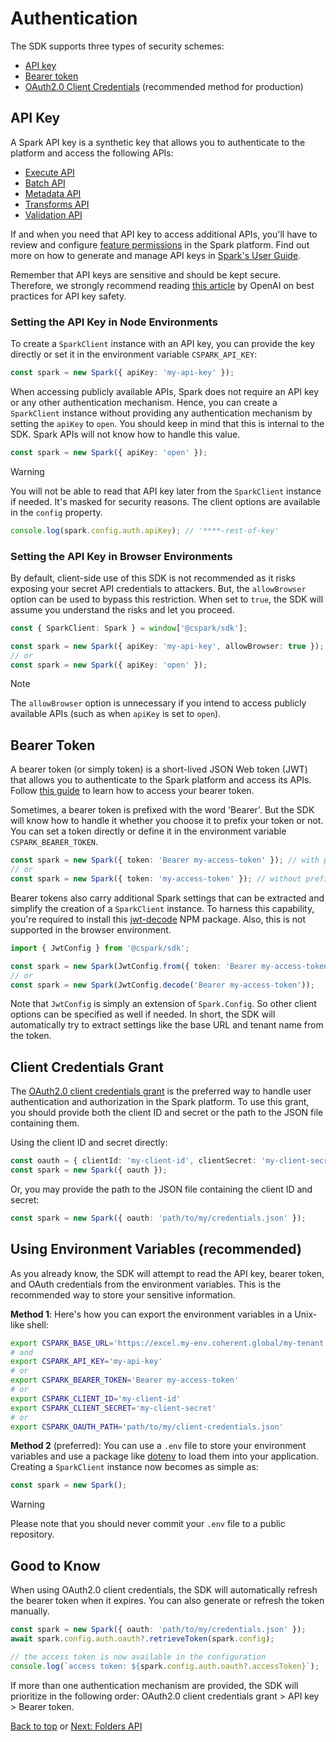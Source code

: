 # Authentication

The SDK supports three types of security schemes:

- [API key](#api-key)
- [Bearer token](#bearer-token)
- [OAuth2.0 Client Credentials](#client-credentials-grant) (recommended method for production)

## API Key

A Spark API key is a synthetic key that allows you to authenticate to the platform
and access the following APIs:

- [Execute API][execute-api]
- [Batch API][batch-apis]
- [Metadata API][metadata-api]
- [Transforms API][transform-api]
- [Validation API][validation-api]

If and when you need that API key to access additional APIs, you'll have to review and
configure [feature permissions][feature-permissions] in the Spark platform. Find
out more on how to generate and manage API keys in [Spark's User Guide][spark-api-keys].

Remember that API keys are sensitive and should be kept secure. Therefore, we
strongly recommend reading [this article][openai-api-keys] by OpenAI on best practices
for API key safety.

### Setting the API Key in Node Environments

To create a `SparkClient` instance with an API key, you can provide the key
directly or set it in the environment variable `CSPARK_API_KEY`:

```ts
const spark = new Spark({ apiKey: 'my-api-key' });
```

When accessing publicly available APIs, Spark does not require an API key or any
other authentication mechanism. Hence, you can create a `SparkClient` instance
without providing any authentication mechanism by setting the `apiKey` to `open`.
You should keep in mind that this is internal to the SDK. Spark APIs will not know
how to handle this value.

```ts
const spark = new Spark({ apiKey: 'open' });
```

> [!WARNING]
> You will not be able to read that API key later from the `SparkClient` instance
> if needed. It's masked for security reasons. The client options are available in the
> `config` property.

```ts
console.log(spark.config.auth.apiKey); // '****-rest-of-key'
```

### Setting the API Key in Browser Environments

By default, client-side use of this SDK is not recommended as it risks exposing
your secret API credentials to attackers. But, the `allowBrowser` option can
be used to bypass this restriction. When set to `true`, the SDK will assume you
understand the risks and let you proceed.

```ts
const { SparkClient: Spark } = window['@cspark/sdk'];

const spark = new Spark({ apiKey: 'my-api-key', allowBrowser: true });
// or
const spark = new Spark({ apiKey: 'open' });
```

> [!NOTE]
> The `allowBrowser` option is unnecessary if you intend to access publicly
> available APIs (such as when `apiKey` is set to `open`).

## Bearer Token

A bearer token (or simply token) is a short-lived JSON Web token (JWT) that allows you
to authenticate to the Spark platform and access its APIs. Follow [this guide][bearer-token] to
learn how to access your bearer token.

Sometimes, a bearer token is prefixed with the word 'Bearer'. But the SDK will know
how to handle it whether you choose it to prefix your token or not. You can set a
token directly or define it in the environment variable `CSPARK_BEARER_TOKEN`.

```ts
const spark = new Spark({ token: 'Bearer my-access-token' }); // with prefix
// or
const spark = new Spark({ token: 'my-access-token' }); // without prefix
```

Bearer tokens also carry additional Spark settings that can be extracted and simplify
the creation of a `SparkClient` instance. To harness this capability, you're required
to install this [jwt-decode] NPM package. Also, this is not supported in the browser environment.

```ts
import { JwtConfig } from '@cspark/sdk';

const spark = new Spark(JwtConfig.from({ token: 'Bearer my-access-token', maxRetries: 3 }));
// or
const spark = new Spark(JwtConfig.decode('Bearer my-access-token'));
```

Note that `JwtConfig` is simply an extension of `Spark.Config`. So other client options
can be specified as well if needed. In short, the SDK will automatically try to extract
settings like the base URL and tenant name from the token.

## Client Credentials Grant

The [OAuth2.0 client credentials grant][oauth2] is the preferred way to handle user authentication
and authorization in the Spark platform. To use this grant, you should provide both the
client ID and secret or the path to the JSON file containing them.

Using the client ID and secret directly:

```ts
const oauth = { clientId: 'my-client-id', clientSecret: 'my-client-secret' };
const spark = new Spark({ oauth });
```

Or, you may provide the path to the JSON file containing the client ID and secret:

```ts
const spark = new Spark({ oauth: 'path/to/my/credentials.json' });
```

## Using Environment Variables (recommended)

As you already know, the SDK will attempt to read the API key, bearer token, and
OAuth credentials from the environment variables. This is the recommended way to
store your sensitive information.

**Method 1**: Here's how you can export the environment variables in a Unix-like shell:

```bash
export CSPARK_BASE_URL='https://excel.my-env.coherent.global/my-tenant'
# and
export CSPARK_API_KEY='my-api-key'
# or
export CSPARK_BEARER_TOKEN='Bearer my-access-token'
# or
export CSPARK_CLIENT_ID='my-client-id'
export CSPARK_CLIENT_SECRET='my-client-secret'
# or
export CSPARK_OAUTH_PATH='path/to/my/client-credentials.json'
```

**Method 2** (preferred): You can use a `.env` file to store your environment
variables and use a package like [dotenv] to load them into your application.
Creating a `SparkClient` instance now becomes as simple as:

```ts
const spark = new Spark();
```

> [!WARNING]
> Please note that you should never commit your `.env` file to a public repository.

## Good to Know

When using OAuth2.0 client credentials, the SDK will automatically refresh the
bearer token when it expires. You can also generate or refresh the token manually.

```ts
const spark = new Spark({ oauth: 'path/to/my/credentials.json' });
await spark.config.auth.oauth?.retrieveToken(spark.config);

// the access token is now available in the configuration
console.log(`access token: ${spark.config.auth.oauth?.accessToken}`);
```

If more than one authentication mechanism are provided, the SDK will prioritize in
the following order: OAuth2.0 client credentials grant > API key > Bearer token.

[Back to top](#authentication) or [Next: Folders API](./folders.md)

[batch-apis]: https://docs.coherent.global/spark-apis/batch-apis
[execute-api]: https://docs.coherent.global/spark-apis/execute-api
[metadata-api]: https://docs.coherent.global/spark-apis/metadata-api
[transform-api]: https://docs.coherent.global/spark-apis/transforms-api
[validation-api]: https://docs.coherent.global/spark-apis/validation-api
[feature-permissions]: https://docs.coherent.global/spark-apis/authorization-api-keys/permissions-features-permissions
[openai-api-keys]: https://help.openai.com/en/articles/5112595-best-practices-for-api-key-safety
[spark-api-keys]: https://docs.coherent.global/spark-apis/authorization-api-keys
[bearer-token]: https://docs.coherent.global/spark-apis/authorization-bearer-token
[oauth2]: https://docs.coherent.global/spark-apis/authorization-client-credentials
[jwt-decode]: https://www.npmjs.com/package/jwt-decode
[dotenv]: https://www.npmjs.com/package/dotenv
